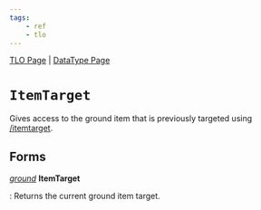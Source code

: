 ```yaml
---
tags:
    - ref
    - tlo
---
```

[TLO Page](../top-level-objects/tlo-list.md) | [DataType Page](../data-types/datatype-list.md)
# `ItemTarget`

Gives access to the ground item that is previously targeted using [/itemtarget](../commands/itemtarget.md).

## Forms

[_ground_](../data-types/datatype-ground.md) **ItemTarget**

:   Returns the current ground item target.
